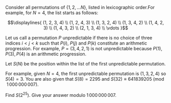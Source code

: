 Consider all permutations of $\{1, 2, \ldots N\}$, listed in lexicographic order.For example, for $N=4$, the list starts as follows:

$$\displaylines{
(1, 2, 3, 4) \\
(1, 2, 4, 3) \\
(1, 3, 2, 4) \\
(1, 3, 4, 2) \\
(1, 4, 2, 3) \\
(1, 4, 3, 2) \\
(2, 1, 3, 4) \\
\vdots
}$$


Let us call a permutation $P$ unpredictable if there is no choice of three indices $i \lt j \lt k$ such that $P(i)$, $P(j)$ and $P(k)$ constitute an arithmetic progression. For example, $P=(3, 4, 2, 1)$ is not unpredictable because $P(1), P(3), P(4)$ is an arithmetic progression.


Let $S(N)$ be the position within the list of the first unpredictable permutation.


For example, given $N = 4$, the first unpredictable permutation is $(1, 3, 2, 4)$ so $S(4) = 3$.
You are also given that $S(8) = 2295$ and $S(32) \equiv 641839205 \pmod{1\,000\,000\,007}$.


Find $S(2^{25})$. Give your answer modulo $1\,000\,000\,007$.
